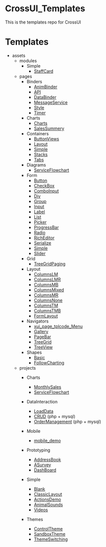 # CrossUI_Templates
This is the templates repo for CrossUI

# Templates
* assets<br>
	* modules<br>
		* Simple<br>
			* [StaffCard](https://linb.github.io/CrossUI_Assets/assets/modules/Simple/xui_module_tpl_StaffCard/runtime.html)<br>
	* pages<br>
		* Binders<br>
			* [AnimBinder](https://linb.github.io/CrossUI_Assets/assets/pages/Binders/xui_page_tpl_AnimBinder/runtime.html)<br>
			* [API](https://linb.github.io/CrossUI_Assets/assets/pages/Binders/xui_page_tpl_API/runtime.html)<br>
			* [DataBinder](https://linb.github.io/CrossUI_Assets/assets/pages/Binders/xui_page_tpl_DataBinder/runtime.html)<br>
			* [MessageService](https://linb.github.io/CrossUI_Assets/assets/pages/Binders/xui_page_tpl_MessageService/runtime.html)<br>
			* [Style](https://linb.github.io/CrossUI_Assets/assets/pages/Binders/xui_page_tpl_Style/runtime.html)<br>
			* [Timer](https://linb.github.io/CrossUI_Assets/assets/pages/Binders/xui_page_tpl_Timer/runtime.html)<br>
		* Charts<br>
			* [Charts](https://linb.github.io/CrossUI_Assets/assets/pages/Charts/xui_page_tpl_Charts/runtime.html)<br>
			* [SalesSummery](https://linb.github.io/CrossUI_Assets/assets/pages/Charts/xui_page_tpl_SalesSummery/runtime.html)<br>
		* Containers<br>
			* [ButtonViews](https://linb.github.io/CrossUI_Assets/assets/pages/Containers/xui_page_tpl_ButtonViews/runtime.html)<br>
			* [Layout](https://linb.github.io/CrossUI_Assets/assets/pages/Containers/xui_page_tpl_Layout/runtime.html)<br>
			* [Simple](https://linb.github.io/CrossUI_Assets/assets/pages/Containers/xui_page_tpl_Simple/runtime.html)<br>
			* [Stacks](https://linb.github.io/CrossUI_Assets/assets/pages/Containers/xui_page_tpl_Stacks/runtime.html)<br>
			* [Tabs](https://linb.github.io/CrossUI_Assets/assets/pages/Containers/xui_page_tpl_Tabs/runtime.html)<br>
		* Diagrams<br>
			* [ServiceFlowchart](https://linb.github.io/CrossUI_Assets/assets/pages/Diagrams/xui_page_tpl_ServiceFlowchart/runtime.html)<br>
		* Form<br>
			* [Button](https://linb.github.io/CrossUI_Assets/assets/pages/Form/xui_page_tpl_Button/runtime.html)<br>
			* [CheckBox](https://linb.github.io/CrossUI_Assets/assets/pages/Form/xui_page_tpl_CheckBox/runtime.html)<br>
			* [ComboInput](https://linb.github.io/CrossUI_Assets/assets/pages/Form/xui_page_tpl_ComboInput/runtime.html)<br>
			* [Div](https://linb.github.io/CrossUI_Assets/assets/pages/Form/xui_page_tpl_Div/runtime.html)<br>
			* [Group](https://linb.github.io/CrossUI_Assets/assets/pages/Form/xui_page_tpl_Group/runtime.html)<br>
			* [Input](https://linb.github.io/CrossUI_Assets/assets/pages/Form/xui_page_tpl_Input/runtime.html)<br>
			* [Label](https://linb.github.io/CrossUI_Assets/assets/pages/Form/xui_page_tpl_Label/runtime.html)<br>
			* [List](https://linb.github.io/CrossUI_Assets/assets/pages/Form/xui_page_tpl_List/runtime.html)<br>
			* [Picker](https://linb.github.io/CrossUI_Assets/assets/pages/Form/xui_page_tpl_Picker/runtime.html)<br>
			* [ProgressBar](https://linb.github.io/CrossUI_Assets/assets/pages/Form/xui_page_tpl_ProgressBar/runtime.html)<br>
			* [Radio](https://linb.github.io/CrossUI_Assets/assets/pages/Form/xui_page_tpl_Radio/runtime.html)<br>
			* [RichEditor](https://linb.github.io/CrossUI_Assets/assets/pages/Form/xui_page_tpl_RichEditor/runtime.html)<br>
			* [Serialize](https://linb.github.io/CrossUI_Assets/assets/pages/Form/xui_page_tpl_Serialize/runtime.html)<br>
			* [Simple](https://linb.github.io/CrossUI_Assets/assets/pages/Form/xui_page_tpl_Simple/runtime.html)<br>
			* [Slider](https://linb.github.io/CrossUI_Assets/assets/pages/Form/xui_page_tpl_Slider/runtime.html)<br>
		* Grid<br>
			* [TreeGridPaging](https://linb.github.io/CrossUI_Assets/assets/pages/Grid/xui_page_tpl_TreeGridPaging/runtime.html)<br>
		* Layout<br>
			* [ColumnsLM](https://linb.github.io/CrossUI_Assets/assets/pages/Layout/xui_page_tpl_ColumnsLM/runtime.html)<br>
			* [ColumnsLMR](https://linb.github.io/CrossUI_Assets/assets/pages/Layout/xui_page_tpl_ColumnsLMR/runtime.html)<br>
			* [ColumnsMB](https://linb.github.io/CrossUI_Assets/assets/pages/Layout/xui_page_tpl_ColumnsMB/runtime.html)<br>
			* [ColumnsMixed](https://linb.github.io/CrossUI_Assets/assets/pages/Layout/xui_page_tpl_ColumnsMixed/runtime.html)<br>
			* [ColumnsMR](https://linb.github.io/CrossUI_Assets/assets/pages/Layout/xui_page_tpl_ColumnsMR/runtime.html)<br>
			* [ColumnsNone](https://linb.github.io/CrossUI_Assets/assets/pages/Layout/xui_page_tpl_ColumnsNone/runtime.html)<br>
			* [ColumnsTM](https://linb.github.io/CrossUI_Assets/assets/pages/Layout/xui_page_tpl_ColumnsTM/runtime.html)<br>
			* [ColumnsTMB](https://linb.github.io/CrossUI_Assets/assets/pages/Layout/xui_page_tpl_ColumnsTMB/runtime.html)<br>
			* [FormLayout](https://linb.github.io/CrossUI_Assets/assets/pages/Layout/xui_page_tpl_FormLayout/runtime.html)<br>
		* Navigators<br>
			* [xui_page_tplcode_Menu](https://linb.github.io/CrossUI_Assets/assets/pages/Navigators/xui_page_tplcode_Menu/runtime.html)<br>
			* [Gallery](https://linb.github.io/CrossUI_Assets/assets/pages/Navigators/xui_page_tpl_Gallery/runtime.html)<br>
			* [PageBar](https://linb.github.io/CrossUI_Assets/assets/pages/Navigators/xui_page_tpl_PageBar/runtime.html)<br>
			* [TreeGrid](https://linb.github.io/CrossUI_Assets/assets/pages/Navigators/xui_page_tpl_TreeGrid/runtime.html)<br>
			* [TreeView](https://linb.github.io/CrossUI_Assets/assets/pages/Navigators/xui_page_tpl_TreeView/runtime.html)<br>
		* Shapes<br>
			* [Basic](https://linb.github.io/CrossUI_Assets/assets/pages/Shapes/xui_page_tpl_Basic/runtime.html)<br>
			* [FollowCharting](https://linb.github.io/CrossUI_Assets/assets/pages/Shapes/xui_page_tpl_FollowCharting/runtime.html)<br>
	* projects<br>
		* Charts<br>
			* [MonthlySales](https://linb.github.io/CrossUI_Assets/assets/projects/Charts/xui_project_tpl_MonthlySales/index.html)<br>
			* [ServiceFlowchart](https://linb.github.io/CrossUI_Assets/assets/projects/Charts/xui_project_tpl_ServiceFlowchart/index.html)<br>
		* DataInteraction<br>
			* [LoadData](https://linb.github.io/CrossUI_Assets/assets/projects/DataInteraction/xui_project_tpl_LoadData/index.html)<br>
			* [CRUD](https://crossui.com/demo/CRUD/index.html) (php + mysql)<br>
			* [OrderManagement](https://crossui.com/demo/OrderManagement/index.html) (php + mysql)<br>
		* Mobile<br>
			* [mobile_demo](https://linb.github.io/CrossUI_Assets/assets/projects/Mobile/xui_project_tplcode_mobile_demo/index.html)<br>
		* Prototyping<br>
			* [AddressBook](https://linb.github.io/CrossUI_Assets/assets/projects/Prototyping/xui_project_tpl_AddressBook/index.html)<br>
			* [ASurvey](https://linb.github.io/CrossUI_Assets/assets/projects/Prototyping/xui_project_tpl_ASurvey/index.html)<br>
			* [DashBoard](https://linb.github.io/CrossUI_Assets/assets/projects/Prototyping/xui_project_tpl_DashBoard/index.html)<br>
		* Simple<br>
			* [Blank](https://linb.github.io/CrossUI_Assets/assets/projects/Simple/xui_project_tpl_Empty/index.html)<br>
			* [ClassicLayout](https://linb.github.io/CrossUI_Assets/assets/projects/Simple/xui_project_tpl_ClassicLayout/index.html)<br>
			* [ActionsDemo](https://linb.github.io/CrossUI_Assets/assets/projects/Simple/xui_project_tpl_ActionsDemo/index.html)<br>
			* [AnimalSounds](https://linb.github.io/CrossUI_Assets/assets/projects/Simple/xui_project_tpl_AnimalSounds/index.html)<br>
			* [Videos](https://linb.github.io/CrossUI_Assets/assets/projects/Simple/xui_project_tpl_Videos/index.html)<br>
			
		* Themes<br>
			* [ControlTheme](https://linb.github.io/CrossUI_Assets/assets/projects/Themes/xui_project_tpl_ControlTheme/index.html)<br>
			* [SandboxTheme](https://linb.github.io/CrossUI_Assets/assets/projects/Themes/xui_project_tpl_SandboxTheme/index.html)<br>
			* [ThemeSwitching](https://linb.github.io/CrossUI_Assets/assets/projects/Themes/xui_project_tpl_ThemeSwitching/index.html)
